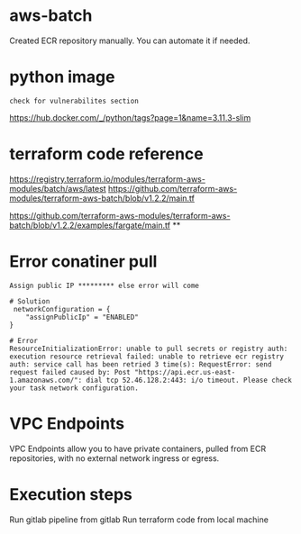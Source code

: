 # aws-batch

Created ECR repository manually. You can automate it if needed.

# python image
    check for vulnerabilites section
https://hub.docker.com/_/python/tags?page=1&name=3.11.3-slim

# terraform code reference

https://registry.terraform.io/modules/terraform-aws-modules/batch/aws/latest
https://github.com/terraform-aws-modules/terraform-aws-batch/blob/v1.2.2/main.tf

https://github.com/terraform-aws-modules/terraform-aws-batch/blob/v1.2.2/examples/fargate/main.tf **

# Error conatiner pull
    Assign public IP ********* else error will come

    # Solution
     networkConfiguration = { 
        "assignPublicIp" = "ENABLED"
    }

    # Error
    ResourceInitializationError: unable to pull secrets or registry auth: execution resource retrieval failed: unable to retrieve ecr registry auth: service call has been retried 3 time(s): RequestError: send request failed caused by: Post "https://api.ecr.us-east-1.amazonaws.com/": dial tcp 52.46.128.2:443: i/o timeout. Please check your task network configuration.
# VPC Endpoints

VPC Endpoints allow you to have private containers, pulled from ECR repositories, with no external network ingress or egress.

# Execution steps

Run gitlab pipeline from gitlab
Run terraform code from local machine